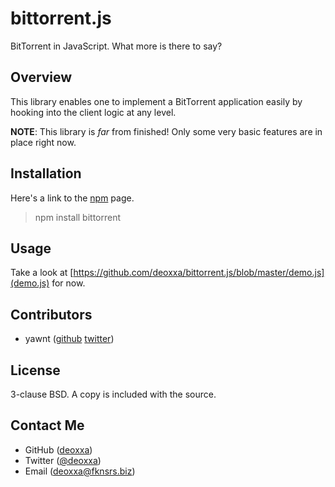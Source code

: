 bittorrent.js
=============

BitTorrent in JavaScript. What more is there to say?

Overview
--------

This library enables one to implement a BitTorrent application easily by hooking
into the client logic at any level.

**NOTE**: This library is *far* from finished! Only some very basic features are
in place right now.

Installation
------------

Here's a link to the [npm](https://npmjs.org/package/bittorrent) page. 

> npm install bittorrent

Usage
-----

Take a look at [https://github.com/deoxxa/bittorrent.js/blob/master/demo.js](demo.js) for now.

Contributors
------------

* yawnt ([github](https://github.com/yawnt) [twitter](https://twitter.com/yawnt))

License
-------

3-clause BSD. A copy is included with the source.

Contact Me
----------

* GitHub ([deoxxa](http://github.com/deoxxa))
* Twitter ([@deoxxa](http://twitter.com/deoxxa))
* Email ([deoxxa@fknsrs.biz](mailto:deoxxa@fknsrs.biz))
